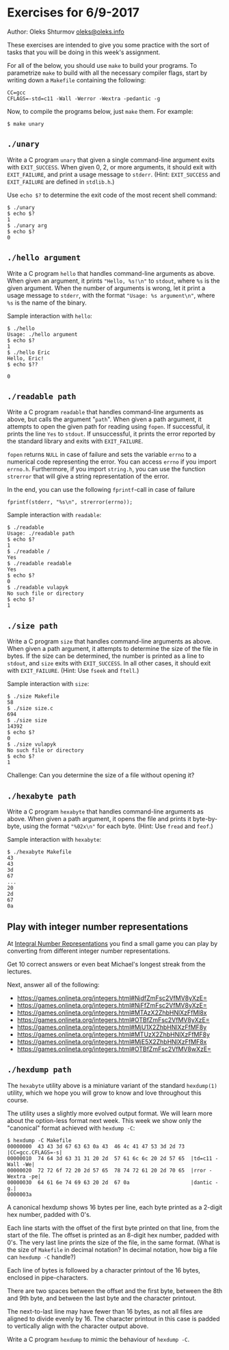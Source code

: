 # Exercises for 6/9-2017

Author: Oleks Shturmov <oleks@oleks.info>

These exercises are intended to give you some practice with the sort of tasks
that you will be doing in this week's assignment.

For all of the below, you should use `make` to build your programs. To
parametrize `make` to build with all the necessary compiler flags, start by
writing down a `Makefile` containing the following:

```
CC=gcc
CFLAGS=-std=c11 -Wall -Werror -Wextra -pedantic -g
```

Now, to compile the programs below, just `make` them. For example:

```
$ make unary
```

## `./unary`

Write a C program `unary` that given a single command-line argument exits with
`EXIT_SUCCESS`. When given 0, 2, or more arguments, it should exit with
`EXIT_FAILURE`, and print a usage message to `stderr`. (Hint: `EXIT_SUCCESS`
and `EXIT_FAILURE` are defined in `stdlib.h`.)

Use `echo $?` to determine the exit code of the most recent shell command:

```
$ ./unary
$ echo $?
1
$ ./unary arg
$ echo $?
0
```

## `./hello argument`

Write a C program `hello` that handles command-line arguments as above. When
given an argument, it prints `"Hello, %s!\n"` to `stdout`, where `%s` is the
given argument. When the number of arguments is wrong, let it print a usage
message to `stderr`, with the format `"Usage: %s argument\n"`, where `%s` is
the name of the binary.

Sample interaction with `hello`:

```
$ ./hello
Usage: ./hello argument
$ echo $?
1
$ ./hello Eric
Hello, Eric!
$ echo $??

0
```

## `./readable path`

Write a C program `readable` that handles command-line arguments as above, but
calls the argument "`path`". When given a path argument, it attempts to open
the given path for reading using `fopen`. If successful, it prints the line
`Yes` to `stdout`. If unsuccessful, it prints the error reported by the
standard library and exits with `EXIT_FAILURE`.

`fopen` returns `NULL` in case of failure and sets the variable `errno` to a
numerical code representing the error. You can access `errno` if you import
`errno.h`. Furthermore, if you import `string.h`, you can use the function
`strerror` that will give a string representation of the error.

In the end, you can use the following `fprintf`-call in case of failure

```
fprintf(stderr, "%s\n", strerror(errno));
```

Sample interaction with `readable`:

```
$ ./readable
Usage: ./readable path
$ echo $?
1
$ ./readable /
Yes
$ ./readable readable
Yes
$ echo $?
0
$ ./readable vulapyk
No such file or directory
$ echo $?
1
```

## `./size path`

Write a C program `size` that handles command-line arguments as above. When
given a path argument, it attempts to determine the size of the file in bytes.
If the size can be determined, the number is printed as a line to `stdout`, and
`size` exits with `EXIT_SUCCESS`. In all other cases, it should exit with
`EXIT_FAILURE`. (Hint: Use `fseek` and `ftell`.)

Sample interaction with `size`:

```
$ ./size Makefile
58
$ ./size size.c
694
$ ./size size
14392
$ echo $?
0
$ ./size vulapyk
No such file or directory
$ echo $?
1
```

Challenge: Can you determine the size of a file without opening it?

## `./hexabyte path`

Write a C program `hexabyte` that handles command-line arguments as above. When
given a path argument, it opens the file and prints it byte-by-byte, using the
format `"%02x\n"` for each byte. (Hint: Use `fread` and `feof`.)

Sample interaction with `hexabyte`:

```
$ ./hexabyte Makefile
43
43
3d
67
...
20
2d
67
0a
```

## Play with integer number representations

At [Integral Number Representations](https://games.onlineta.org/integers.html)
you find a small game you can play by converting from different integer number
representations.

Get 10 correct answers or even beat Michael's longest streak from the lectures.

Next, answer all of the following:

* https://games.onlineta.org/integers.html#NjdfZmFsc2VfMV8yXzE=
* https://games.onlineta.org/integers.html#NjFfZmFsc2VfMV8yXzE=
* https://games.onlineta.org/integers.html#MTAzX2ZhbHNlXzFfMl8x
* https://games.onlineta.org/integers.html#OTBfZmFsc2VfMV8yXzE=
* https://games.onlineta.org/integers.html#MjU1X2ZhbHNlXzFfMF8y
* https://games.onlineta.org/integers.html#MTUzX2ZhbHNlXzFfMF8y
* https://games.onlineta.org/integers.html#MjE5X2ZhbHNlXzFfMF8x
* https://games.onlineta.org/integers.html#OTBfZmFsc2VfMV8wXzE=

## `./hexdump path`

The `hexabyte` utility above is a miniature variant of the standard
`hexdump(1)` utility, which we hope you will grow to know and love throughout
this course.

The utility uses a slightly more evolved output format. We will learn more
about the option-less format next week. This week we show only the "canonical"
format achieved with `hexdump -C`:

```
$ hexdump -C Makefile 
00000000  43 43 3d 67 63 63 0a 43  46 4c 41 47 53 3d 2d 73  |CC=gcc.CFLAGS=-s|
00000010  74 64 3d 63 31 31 20 2d  57 61 6c 6c 20 2d 57 65  |td=c11 -Wall -We|
00000020  72 72 6f 72 20 2d 57 65  78 74 72 61 20 2d 70 65  |rror -Wextra -pe|
00000030  64 61 6e 74 69 63 20 2d  67 0a                    |dantic -g.|
0000003a
```

A canonical hexdump shows 16 bytes per line, each byte printed as a 2-digit hex
number, padded with 0's.

Each line starts with the offset of the first byte printed on that line, from
the start of the file. The offset is printed as an 8-digit hex number, padded
with 0's. The very last line prints the size of the file, in the same format.
(What is the size of `Makefile` in decimal notation? In decimal notation, how
big a file can `hexdump -C` handle?)

Each line of bytes is followed by a character printout of the 16 bytes,
enclosed in pipe-characters.

There are two spaces between the offset and the first byte, between the 8th and
9th byte, and between the last byte and the character printout.

The next-to-last line may have fewer than 16 bytes, as not all files are
aligned to divide evenly by 16. The character printout in this case is padded
to vertically align with the character output above.

Write a C program `hexdump` to mimic the behaviour of `hexdump -C`.
